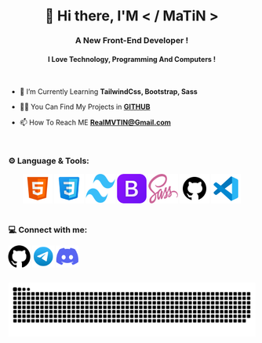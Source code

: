 <h1 align="center">👋 Hi there, I'M < / MaTiN ></h1>

<h3 align="center">A New Front-End Developer !</h3>
<h4 align="center">I Love Technology, Programming And Computers !</h4>

<br>

- 🌱 I’m Currently Learning **TailwindCss, Bootstrap, Sass**

- 👨‍💻 You Can Find My Projects in [**GITHUB**](https://github.com/RealMaTiN)

- 📫 How To Reach ME **RealMVTIN@Gmail.com**

<br>

<h3>⚙️ Language & Tools:</h3>

<div align="center">
  <code><img height="60" width="60" src="https://github.com/RealMaTiN/RealMaTiN/blob/main/Pics%20-%20Gifs/Language%20%26%20Tools/Html.svg"></code>
  <code><img height="60" width="60" src="https://github.com/RealMaTiN/RealMaTiN/blob/main/Pics%20-%20Gifs/Language%20%26%20Tools/Css.svg"></code>
  <code><img height="60" width="60" src="https://github.com/RealMaTiN/RealMaTiN/blob/main/Pics%20-%20Gifs/Language%20%26%20Tools/Tailwind.svg"></code>
  <code><img height="60" width="60" src="https://github.com/RealMaTiN/RealMaTiN/blob/main/Pics%20-%20Gifs/Language%20%26%20Tools/Bootstrap.svg"></code>
  <code><img height="60" width="60" src="https://github.com/RealMaTiN/RealMaTiN/blob/main/Pics%20-%20Gifs/Language%20%26%20Tools/Sass.svg"></code>
  <code><img height="60" width="60" src="https://github.com/RealMaTiN/RealMaTiN/blob/main/Pics%20-%20Gifs/Language%20%26%20Tools/Github.svg"></code>
  <code><img height="60" width="60" src="https://github.com/RealMaTiN/RealMaTiN/blob/main/Pics%20-%20Gifs/Language%20%26%20Tools/VSCode.svg"></code>
</div>

<br>

<h3>💻 Connect with me:</h3>

<a href="https://github.com/RealMaTiN" target="blank"><img align="center" src="https://github.com/RealMaTiN/RealMaTiN/blob/main/Pics%20-%20Gifs/Social%20Media/Github.svg" height="45" width="45" /></a>
<a href="https://t.me/MainMaTiN" target="blank"><img align="center" src="https://github.com/RealMaTiN/RealMaTiN/blob/main/Pics%20-%20Gifs/Social%20Media/Telegram.svg" height="45" width="45" /></a>
<a href="https://discord.com/users/905027634541522974" target="blank"><img align="center" src="https://github.com/RealMaTiN/RealMaTiN/blob/main/Pics%20-%20Gifs/Social%20Media/Discord.svg" alt="alinikseresht_web" height="45" width="45" /></a>

<br>

<div align="center">
<img src="https://github.com/RealMaTiN/RealMaTiN/blob/main/Pics%20-%20Gifs/Gifs/Snake-Game.svg">
</div>

